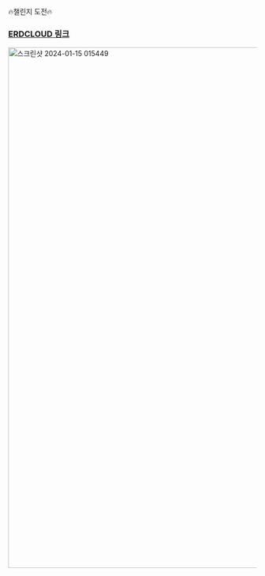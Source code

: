 🔥챌린지 도전🔥
### [ERDCLOUD 링크](https://www.erdcloud.com/d/wEjZ5RM8wjtGaG6nG)
<img width="1056" alt="스크린샷 2024-01-15 015449" src="https://github.com/Pirogramming-20/KangMinju/assets/132818731/a0f32908-faf1-4b51-8d41-0dbbc1694524">
